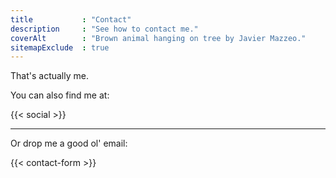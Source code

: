 ```yaml
---
title           : "Contact"
description     : "See how to contact me."
coverAlt        : "Brown animal hanging on tree by Javier Mazzeo."
sitemapExclude  : true
---
```


That's actually me.

You can also find me at:

{{< social >}}

---

Or drop me a good ol' email:

{{< contact-form >}}
